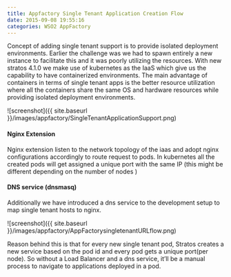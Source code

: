 ```yaml
---
title: Appfactory Single Tenant Application Creation Flow
date: 2015-09-08 19:55:16
categories: WSO2 AppFactory
---
```

Concept of adding single tenant support is to provide isolated deployment environments. Earlier the challenge was we had to spawn entirely a new instance to facilitate this and it was poorly utilizing the resources. With new stratos 4.1.0 we make use of kubernetes as the IaaS which give us the capability to have containerized environments. The main advantage of containers in terms of single tenant apps is the better resource utilization where all the containers share the same OS and hardware resources while providing isolated deployment environments.

![screenshot]({{ site.baseurl }}/images/appfactory/SingleTenantApplicationSupport.png)

#### Nginx Extension
​Nginx extension listen to the network topology of the iaas and adopt nginx configurations accordingly to route request to pods. In kubernetes all the created pods will get assigned a unique port with the same IP (this might be different depending on the number of nodes )

#### DNS service (dnsmasq)
Additionally we have introduced a dns service to the development setup to map single tenant hosts to nginx.

![screenshot]({{ site.baseurl }}/images/appfactory/AppFactorysingletenantURLflow.png)

Reason behind this is that for every new single tenant pod, Stratos creates a new service based on the pod id and every pod gets a unique port(per node). So without a Load Balancer and a dns service, it’ll be a manual process to navigate to applications deployed in a pod.
